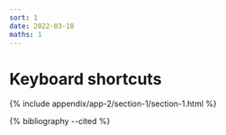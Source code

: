 ```yaml
---
sort: 1
date: 2022-03-10
maths: 1
---
```


# Keyboard shortcuts

{% include appendix/app-2/section-1/section-1.html %}

{% bibliography --cited %}
